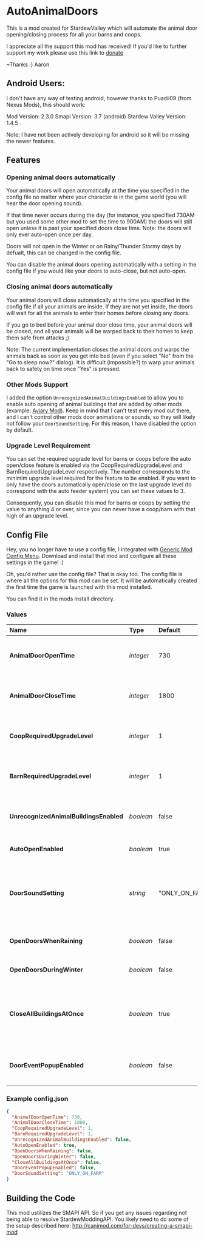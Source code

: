 # AutoAnimalDoors
This is a mod created for StardewValley which will automate the animal door opening/closing process for all your barns and coops.

I appreciate all the support this mod has received! If you'd like to further support my work please use this link to [donate](http://paypal.me/JustKiddingStudios)

~Thanks :) Aaron

## Android Users:

I don't have any way of testing android, however thanks to Puadii09 (from Nexus Mods), this should work:

Mod Version: 2.3.0
Smapi Version: 3.7 (android)
Stardew Valley Version: 1.4.5

Note: I have not been actively developing for android so it will be missing the newer features.

## Features
### Opening animal doors automatically
Your animal doors will open automatically at the time you specified in the config file no matter where your character is in the game world (you will hear the door opening sound). 

If that time never occurs during the day (for instance, you specified 730AM but you used some other mod to set the time to 900AM) the doors will still open unless it is past your specified doors close time. Note: the doors will only ever auto-open once per day.

Doors will not open in the Winter or on Rainy/Thunder Stormy days by defualt, this can be changed in the config file.

You can disable the animal doors opening automatically with a setting in the config file if you would like your doors to auto-close, but not auto-open.

### Closing animal doors automatically
Your animal doors will close automatically at the time you specified in the config file if all your animals are inside. If they are not yet inside, the doors will wait for all the animals to enter their homes before closing any doors. 

If you go to bed before your animal door close time, your animal doors will be closed, and all your animals will be warped back to their homes to keep them safe from attacks ;)

Note: The current implementation closes the animal doors and warps the animals back as soon as you get into bed (even if you select "No" from the "Go to sleep now?" dialog). It is difficult (impossible?) to warp your animals back to safety on time once "Yes" is pressed.

### Other Mods Support
I added the option `UnrecognizedAnimalBuildingsEnabled` to allow you to enable auto opening of animal buildings that are added by other mods (example: [Aviary Mod](https://www.nexusmods.com/stardewvalley/mods/13492)). Keep in mind that I can't test every mod out there, and I can't control other mods door animations or sounds, so they will likely not follow your `DoorSoundSetting`. For this reason, I have disabled the option by default.

### Upgrade Level Requirement
You can set the required upgrade level for barns or coops before the auto open/close feature is enabled via the CoopRequiredUpgradeLevel and BarnRequiredUpgradeLevel respectively. The number corresponds to the minimim upgrade level required for the feature to be enabled. If you want to only have the doors automatically open/close on the last upgrade level (to correspond with the auto feeder system) you can set these values to 3. 

Consequently, you can disable this mod for barns or coops by setting the value to anything 4 or over, since you can never have a coop/barn with that high of an upgrade level.

## Config File

Hey, you no longer have to use a config file, I integrated with [Generic Mod Config Menu](https://www.nexusmods.com/stardewvalley/mods/5098). Download and install that mod and configure all these settings in the game! :)

Oh, you'd rather use the config file? That is okay too. The config file is where all the options for this mod can be set. It will be automatically created the first time the game is launched with this mod installed.

You can find it in the mods install directory.

### Values

| Name                                  | Type      | Default | Description                                                                      |
|:--------------------------------------|:--------- |:------- |:-------------------------------------------------------------------------------- |
| **AnimalDoorOpenTime**                | *integer* | 730     | The time animal doors are scheduled to open (730 = 7:30 am, 1310 = 1:10 pm)      |
| **AnimalDoorCloseTime**               | *integer* | 1800    | The time animal doors are scheduled to close (730 = 7:30 am, 1310 = 1:10 pm)     |
| **CoopRequiredUpgradeLevel**          | *integer* | 1       | The coop upgrade level required for auto open/close (1=base, 2=big, 3=deluxe)    |
| **BarnRequiredUpgradeLevel**          | *integer* | 1       | The barn upgrade level required for auto open/close (1=base, 2=big, 3=deluxe)    |
| **UnrecognizedAnimalBuildingsEnabled**| *boolean* | false   | true if animal bulidings from other mods should auto open/close, false if not    |
| **AutoOpenEnabled**                   | *boolean* | true    | true if doors should automatically open, false if not                            |
| **DoorSoundSetting**                  | *string*  | "ONLY_ON_FARM" | Sets when you hear the door sound openning and closing. Possible values: ("ONLY_ON_FARM", "ALWAYS_ON", "ALWAYS_OFF") |
| **OpenDoorsWhenRaining**              | *boolean* | false   | true if doors should open even when raining/lightning, false if not              |
| **OpenDoorsDuringWinter**             | *boolean* | false   | true if doors should open even during winter, false if not                       |
| **CloseAllBuildingsAtOnce**           | *boolean* | true    | true if all buildings should wait till every animal is inside before closing, false if each building should only wait for their own animals|
| **DoorEventPopupEnabled**             | *boolean* | false   | true if you want a chat popup when the doors open/close, false otherwise         |
  
### Example config.json

```json
{
  "AnimalDoorOpenTime": 730,
  "AnimalDoorCloseTime": 1800,
  "CoopRequiredUpgradeLevel": 1,
  "BarnRequiredUpgradeLevel": 1,
  "UnrecognizedAnimalBuildingsEnabled": false,
  "AutoOpenEnabled": true,
  "OpenDoorsWhenRaining": false,
  "OpenDoorsDuringWinter": false,
  "CloseAllBuildingsAtOnce": false,
  "DoorEventPopupEnabled": false,
  "DoorSoundSetting": "ONLY_ON_FARM"
}
```

## Building the Code
This mod ustilizes the SMAPI API. So if you get any issues regarding not being able to resolve StardewModdingAPI. You likely need to do some of the setup described here: http://canimod.com/for-devs/creating-a-smapi-mod

